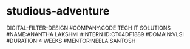 # studious-adventure
DIGITAL-FILTER-DESIGN #COMPANY:CODE TECH IT SOLUTIONS  #NAME:ANANTHA LAKSHMI  #INTERN ID:CT04DF1889  #DOMAIN:VLSI  #DURATION:4 WEEKS  #MENTOR:NEELA SANTOSH 
